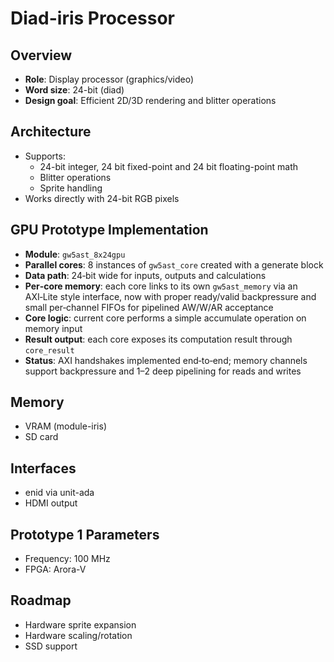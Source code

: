# Diad-iris Processor

## Overview

- **Role**: Display processor (graphics/video)
- **Word size**: 24-bit (diad)
- **Design goal**: Efficient 2D/3D rendering and blitter operations

## Architecture

- Supports:
  - 24-bit integer, 24 bit fixed-point and 24 bit floating-point math
  - Blitter operations
  - Sprite handling
- Works directly with 24-bit RGB pixels

## GPU Prototype Implementation

- **Module**: `gw5ast_8x24gpu`
- **Parallel cores**: 8 instances of `gw5ast_core` created with a generate block
- **Data path**: 24‑bit wide for inputs, outputs and calculations
- **Per‑core memory**: each core links to its own `gw5ast_memory` via an AXI‑Lite style interface, now with proper ready/valid backpressure and small per‑channel FIFOs for pipelined AW/W/AR acceptance
- **Core logic**: current core performs a simple accumulate operation on memory input
- **Result output**: each core exposes its computation result through `core_result`
- **Status**: AXI handshakes implemented end‑to‑end; memory channels support backpressure and 1–2 deep pipelining for reads and writes

## Memory

- VRAM (module-iris)
- SD card

## Interfaces

- enid via unit-ada
- HDMI output

## Prototype 1 Parameters

- Frequency: 100 MHz
- FPGA: Arora-V

## Roadmap

- Hardware sprite expansion
- Hardware scaling/rotation
- SSD support
